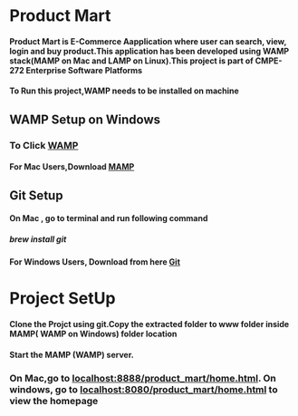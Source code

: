 # Product Mart

#### Product Mart is E-Commerce Aapplication where user can search, view, login and buy product.This application has been developed using WAMP stack(MAMP on Mac and LAMP on Linux).This project is part of CMPE-272 Enterprise Software Platforms 

#### To Run this project,WAMP needs to be installed on machine

## WAMP Setup on Windows
### To Click [WAMP](https://sourceforge.net/projects/wampserver/files/WampServer%203/WampServer%203.0.0/wampserver3.1.7_x64.exe/download)

#### For Mac Users,Download [MAMP](https://www.mamp.info/en/downloads/)

## Git Setup
#### On Mac , go to terminal and run following command 
##### brew install git 

#### For Windows Users, Download from here [Git](https://git-scm.com/download/win)

# Project SetUp
#### Clone the Projct using git.Copy the extracted folder to www folder inside MAMP( WAMP on Windows) folder location
#### Start the MAMP (WAMP) server.
###  On Mac,go to [localhost:8888/product_mart/home.html](https://localhost:8888/product_mart/home.html). On windows, go to [localhost:8080/product_mart/home.html](https://localhost:8080/product_mart/home.html) to view the homepage
